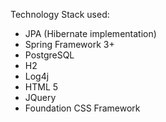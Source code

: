 Technology Stack used:

- JPA (Hibernate implementation)
- Spring Framework 3+
- PostgreSQL
- H2
- Log4j
- HTML 5
- JQuery
- Foundation CSS Framework
